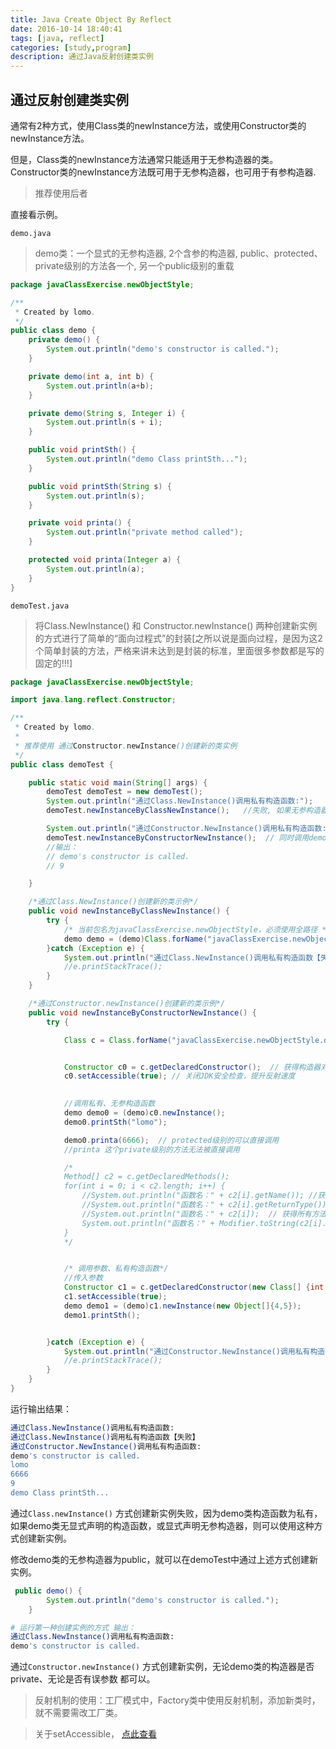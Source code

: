 ```yaml
---
title: Java Create Object By Reflect
date: 2016-10-14 18:40:41
tags: [java, reflect]
categories: [study,program]
description: 通过Java反射创建类实例
---
```


## 通过反射创建类实例

通常有2种方式，使用Class类的newInstance方法，或使用Constructor类的newInstance方法。

但是，Class类的newInstance方法通常只能适用于无参构造器的类。Constructor类的newInstance方法既可用于无参构造器，也可用于有参构造器.

> 推荐使用后者

直接看示例。

`demo.java`

> demo类：一个显式的无参构造器, 2个含参的构造器, public、protected、private级别的方法各一个, 另一个public级别的重载

```java
package javaClassExercise.newObjectStyle;

/**
 * Created by lomo.
 */
public class demo {
    private demo() {
        System.out.println("demo's constructor is called.");
    }

    private demo(int a, int b) {
        System.out.println(a+b);
    }

    private demo(String s, Integer i) {
        System.out.println(s + i);
    }

    public void printSth() {
        System.out.println("demo Class printSth...");
    }

    public void printSth(String s) {
        System.out.println(s);
    }

    private void printa() {
        System.out.println("private method called");
    }

    protected void printa(Integer a) {
        System.out.println(a);
    }
}
```

`demoTest.java`

> 将Class.NewInstance() 和 Constructor.newInstance() 两种创建新实例的方式进行了简单的“面向过程式”的封装[之所以说是面向过程，是因为这2个简单封装的方法，严格来讲未达到是封装的标准，里面很多参数都是写的固定的!!!]

```java
package javaClassExercise.newObjectStyle;

import java.lang.reflect.Constructor;

/**
 * Created by lomo.
 *
 * 推荐使用 通过Constructor.newInstance()创建新的类实例
 */
public class demoTest {

    public static void main(String[] args) {
        demoTest demoTest = new demoTest();
        System.out.println("通过Class.NewInstance()调用私有构造函数:");
        demoTest.newInstanceByClassNewInstance();   //失败, 如果无参构造器为public的就可以调用.

        System.out.println("通过Constructor.NewInstance()调用私有构造函数:");
        demoTest.newInstanceByConstructorNewInstance();  // 同时调用demo类的无参和有参构造器
        //输出：
        // demo's constructor is called.
        // 9

    }

    /*通过Class.NewInstance()创建新的类示例*/
    public void newInstanceByClassNewInstance() {
        try {
            /* 当前包名为javaClassExercise.newObjectStyle，必须使用全路径 */
            demo demo = (demo)Class.forName("javaClassExercise.newObjectStyle.demo").newInstance();
        }catch (Exception e) {
            System.out.println("通过Class.NewInstance()调用私有构造函数【失败】");
            //e.printStackTrace();
        }
    }

    /*通过Constructor.newInstance()创建新的类示例*/
    public void newInstanceByConstructorNewInstance() {
        try {

            Class c = Class.forName("javaClassExercise.newObjectStyle.demo");


            Constructor c0 = c.getDeclaredConstructor();  // 获得构造器对象
            c0.setAccessible(true); // 关闭JDK安全检查，提升反射速度
            

            //调用私有、无参构造函数
            demo demo0 = (demo)c0.newInstance();
            demo0.printSth("lomo");

            demo0.printa(6666);  // protected级别的可以直接调用
            //printa 这个private级别的方法无法被直接调用

            /*
            Method[] c2 = c.getDeclaredMethods();
            for(int i = 0; i < c2.length; i++) {
                //System.out.println("函数名：" + c2[i].getName()); //获得除构造器以外的所有函数名，包括private
                //System.out.println("函数名：" + c2[i].getReturnType()); //获得除构造器以外的所有函数的返回类型，包括private
                //System.out.println("函数名：" + c2[i]);  // 获得所有方法(除构造器)的方法体不包括{}
                System.out.println("函数名：" + Modifier.toString(c2[i].getModifiers()));  // 获得所有函数的访问权限
            }
            */


            /* 调用参数、私有构造函数*/
            //传入参数
            Constructor c1 = c.getDeclaredConstructor(new Class[] {int.class, int.class});
            c1.setAccessible(true);
            demo demo1 = (demo)c1.newInstance(new Object[]{4,5});
            demo1.printSth();


        }catch (Exception e) {
            System.out.println("通过Constructor.NewInstance()调用私有构造函数【失败】");
            //e.printStackTrace();
        }
    }
}
```

运行输出结果：
```bash
通过Class.NewInstance()调用私有构造函数:
通过Class.NewInstance()调用私有构造函数【失败】
通过Constructor.NewInstance()调用私有构造函数:
demo's constructor is called.
lomo
6666
9
demo Class printSth...
```

通过`Class.newInstance()` 方式创建新实例失败，因为demo类构造函数为私有，如果demo类无显式声明的构造函数，或显式声明无参构造器，则可以使用这种方式创建新实例。

修改demo类的无参构造器为public，就可以在demoTest中通过上述方式创建新实例。
```java
 public demo() {
        System.out.println("demo's constructor is called.");
    }
```
```bash
# 运行第一种创建实例的方式 输出：
通过Class.NewInstance()调用私有构造函数:
demo's constructor is called.
```

通过`Constructor.newInstance()` 方式创建新实例，无论demo类的构造器是否private、无论是否有误参数 都可以。

> 反射机制的使用：工厂模式中，Factory类中使用反射机制，添加新类时，就不需要需改工厂类。

> 关于setAccessible， <a href="https://my.oschina.net/swearyd7/blog/167822" target="_blank">点此查看</a>